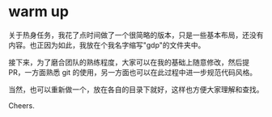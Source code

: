 # warm up

关于热身任务，我花了点时间做了一个很简略的版本，只是一些基本布局，还没有内容。也正因为如此，我放在个我名字缩写"gdp"的文件夹中。

接下来，为了磨合团队的熟练程度，大家可以在我的基础上随意修改，然后提 PR，一方面熟悉 git 的使用，另一方面也可以在此过程中进一步规范代码风格。

当然，也可以重新做一个，放在各自的目录下就好，这样也方便大家理解和查找。

Cheers.
